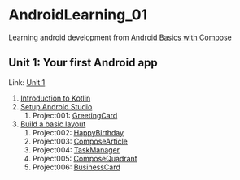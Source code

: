 # AndroidLearning_01

Learning android development from [Android Basics with Compose](https://developer.android.com/courses/android-basics-compose/course)

## Unit 1: Your first Android app

Link: [Unit 1](https://developer.android.com/courses/android-basics-compose/unit-1)

1. [Introduction to Kotlin](https://developer.android.com/courses/pathways/android-basics-compose-unit-1-pathway-1)
2. [Setup Android Studio](https://developer.android.com/courses/pathways/android-basics-compose-unit-1-pathway-2)
   1. Project001: [GreetingCard](./GreetingCard)
3. [Build a basic layout](https://developer.android.com/courses/pathways/android-basics-compose-unit-1-pathway-3)
   1. Project002: [HappyBirthday](./HappyBirthday)
   2. Project003: [ComposeArticle](./ComposeArticle)
   3. Project004: [TaskManager](./TaskManager)
   4. Project005: [ComposeQuadrant](./ComposeQuadrant)
   5. Project006: [BusinessCard](./BusinessCard)

